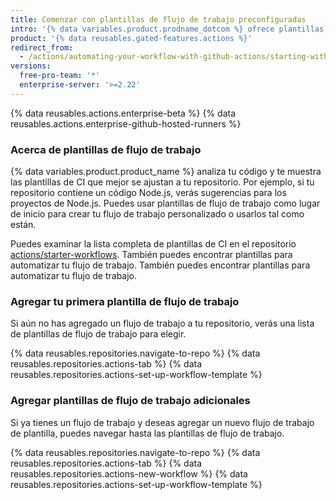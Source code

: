 ```yaml
---
title: Comenzar con plantillas de flujo de trabajo preconfiguradas
intro: '{% data variables.product.prodname_dotcom %} ofrece plantillas de flujo de trabajo preconfiguradas para automatizar tu flujo de trabajo o crear un flujo de trabajo de CI para lenguajes y marcos específicos.'
product: '{% data reusables.gated-features.actions %}'
redirect_from:
  - /actions/automating-your-workflow-with-github-actions/starting-with-preconfigured-workflow-templates
versions:
  free-pro-team: '*'
  enterprise-server: '>=2.22'
---
```


{% data reusables.actions.enterprise-beta %}
{% data reusables.actions.enterprise-github-hosted-runners %}

### Acerca de plantillas de flujo de trabajo

{% data variables.product.product_name %} analiza tu código y te muestra las plantillas de CI que mejor se ajustan a tu repositorio. Por ejemplo, si tu repositorio contiene un código Node.js, verás sugerencias para los proyectos de Node.js. Puedes usar plantillas de flujo de trabajo como lugar de inicio para crear tu flujo de trabajo personalizado o usarlos tal como están.

Puedes examinar la lista completa de plantillas de CI en el repositorio [actions/starter-workflows](https://github.com/actions/starter-workflows/tree/master/ci). También puedes encontrar plantillas para automatizar tu flujo de trabajo. También puedes encontrar plantillas para automatizar tu flujo de trabajo.

### Agregar tu primera plantilla de flujo de trabajo

Si aún no has agregado un flujo de trabajo a tu repositorio, verás una lista de plantillas de flujo de trabajo para elegir.

{% data reusables.repositories.navigate-to-repo %}
{% data reusables.repositories.actions-tab %}
{% data reusables.repositories.actions-set-up-workflow-template %}

### Agregar plantillas de flujo de trabajo adicionales

Si ya tienes un flujo de trabajo y deseas agregar un nuevo flujo de trabajo de plantilla, puedes navegar hasta las plantillas de flujo de trabajo.

{% data reusables.repositories.navigate-to-repo %}
{% data reusables.repositories.actions-tab %}
{% data reusables.repositories.actions-new-workflow %}
{% data reusables.repositories.actions-set-up-workflow-template %}

